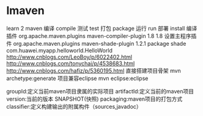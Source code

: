 # lmaven
learn 2 maven
编译 compile
测试 test
打包 package
运行 run
部署 install
编译插件
<plugin>
	<groupId>org.apache.maven.plugins</groupId>
	<artifactId>maven-compiler-plugin</artifactId>
	<configuration>
		<source>1.8</source>
		<target>1.8</target>
	</configuration>
</plugin>
设置主程序插件
<plugin>
	<groupId>org.apache.maven.plugins</groupId>
	<artifactId>maven-shade-plugin</artifactId>
	<version>1.2.1</version>
	<executions>
		<execution>
			<phase>package</phase>
			<goals>
				<goal>shade</goal>
			</goals>
			<configuration>
				<transformers>
					<transformer implementation="org.apache.maven.plugins.shade.resource.ManifestResourceTransformer">
						<mainClass>com.huawei.myapp.helloworld.HelloWorld</mainClass>
					</transformer>
				</transformers>
			</configuration>
		</execution>
	</executions>
</plugin>
http://www.cnblogs.com/LeoBoy/p/6022402.html
http://www.cnblogs.com/tonychai/p/4538683.html
http://www.cnblogs.com/hafiz/p/5360195.html
直接搭建项目骨架
mvn archetype:generate
项目兼容eclipse
mvn eclipse:eclipse 

groupId:定义当前maven项目隶属的实际项目
artifactId:定义当前的maven项目
version:当前的版本 SNAPSHOT(快照)
packaging:maven项目的打包方式
classifier:定义构建输出的附属构件（sources,javadoc）
